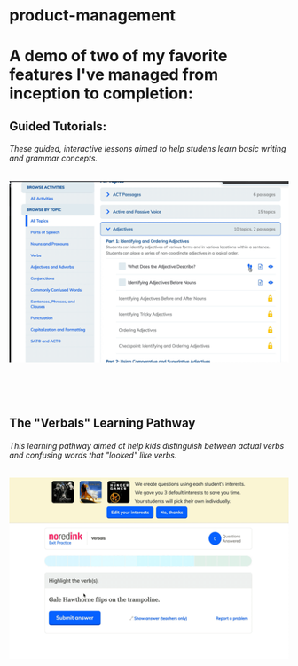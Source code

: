# product-management
# A demo of two of my favorite features I've managed from inception to completion:


## Guided Tutorials:

###### These guided, interactive lessons aimed to help studens learn basic writing and grammar concepts. 

![alt text](videos/Guided_Tutorials.gif)

<br>
<br>
<br>


## The "Verbals" Learning Pathway

###### This learning pathway aimed ot help kids distinguish between actual verbs and confusing words that "looked" like verbs.


![alt text](videos/Verbals_Pathway.gif)
